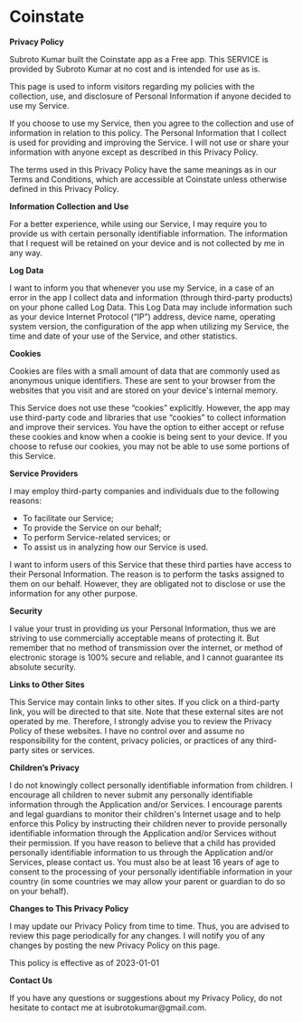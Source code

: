 # Coinstate

  <strong>Privacy Policy</strong>
  <p>
      Subroto Kumar built the Coinstate app as
      a Free app. This SERVICE is provided by
      Subroto Kumar at no cost and is intended for use as
      is.
  </p>
  <p>
      This page is used to inform visitors regarding my
      policies with the collection, use, and disclosure of Personal
      Information if anyone decided to use my Service.
  </p>
  <p>
      If you choose to use my Service, then you agree to
      the collection and use of information in relation to this
      policy. The Personal Information that I collect is
      used for providing and improving the Service. I will not use or share your information with
      anyone except as described in this Privacy Policy.
  </p>
  <p>
      The terms used in this Privacy Policy have the same meanings
      as in our Terms and Conditions, which are accessible at
      Coinstate unless otherwise defined in this Privacy Policy.
  </p>
  <p><strong>Information Collection and Use</strong></p>
  <p>
      For a better experience, while using our Service, I
      may require you to provide us with certain personally
      identifiable information. The information that
      I request will be retained on your device and is not collected by me in any way.
  </p> <!---->
  <p><strong>Log Data</strong></p>
  <p>
      I want to inform you that whenever you
      use my Service, in a case of an error in the app
      I collect data and information (through third-party
      products) on your phone called Log Data. This Log Data may
      include information such as your device Internet Protocol
      (“IP”) address, device name, operating system version, the
      configuration of the app when utilizing my Service,
      the time and date of your use of the Service, and other
      statistics.
  </p>
  <p><strong>Cookies</strong></p>
  <p>
      Cookies are files with a small amount of data that are
      commonly used as anonymous unique identifiers. These are sent
      to your browser from the websites that you visit and are
      stored on your device's internal memory.
  </p>
  <p>
      This Service does not use these “cookies” explicitly. However,
      the app may use third-party code and libraries that use
      “cookies” to collect information and improve their services.
      You have the option to either accept or refuse these cookies
      and know when a cookie is being sent to your device. If you
      choose to refuse our cookies, you may not be able to use some
      portions of this Service.
  </p>
  <p><strong>Service Providers</strong></p>
  <p>
      I may employ third-party companies and
      individuals due to the following reasons:
  </p>
  <ul>
      <li>To facilitate our Service;</li>
      <li>To provide the Service on our behalf;</li>
      <li>To perform Service-related services; or</li>
      <li>To assist us in analyzing how our Service is used.</li>
  </ul>
  <p>
      I want to inform users of this Service
      that these third parties have access to their Personal
      Information. The reason is to perform the tasks assigned to
      them on our behalf. However, they are obligated not to
      disclose or use the information for any other purpose.
  </p>
  <p><strong>Security</strong></p>
  <p>
      I value your trust in providing us your
      Personal Information, thus we are striving to use commercially
      acceptable means of protecting it. But remember that no method
      of transmission over the internet, or method of electronic
      storage is 100% secure and reliable, and I cannot
      guarantee its absolute security.
  </p>
  <p><strong>Links to Other Sites</strong></p>
  <p>
      This Service may contain links to other sites. If you click on
      a third-party link, you will be directed to that site. Note
      that these external sites are not operated by me.
      Therefore, I strongly advise you to review the
      Privacy Policy of these websites. I have
      no control over and assume no responsibility for the content,
      privacy policies, or practices of any third-party sites or
      services.
  </p>
  <p><strong>Children’s Privacy</strong></p> <!---->
  <div>
      <p>
          I do not knowingly collect personally
          identifiable information from children. I
          encourage all children to never submit any personally
          identifiable information through
          the Application and/or Services.
          I encourage parents and legal guardians to monitor
          their children's Internet usage and to help enforce this Policy by instructing
          their children never to provide personally identifiable information through the Application and/or Services
          without their permission. If you have reason to believe that a child
          has provided personally identifiable information to us through the Application and/or Services,
          please contact us. You must also be at least 16 years of age to consent to the processing
          of your personally identifiable information in your country (in some countries we may allow your parent
          or guardian to do so on your behalf).
      </p>
  </div>
  <p><strong>Changes to This Privacy Policy</strong></p>
  <p>
      I may update our Privacy Policy from
      time to time. Thus, you are advised to review this page
      periodically for any changes. I will
      notify you of any changes by posting the new Privacy Policy on
      this page.
  </p>
  <p>This policy is effective as of 2023-01-01</p>
  <p><strong>Contact Us</strong></p>
  <p>
      If you have any questions or suggestions about my
      Privacy Policy, do not hesitate to contact me at isubrotokumar@gmail.com.
  </p>